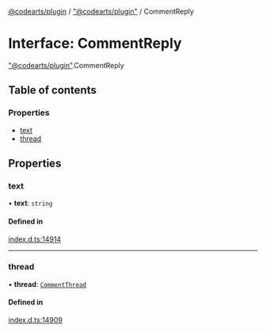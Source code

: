 [@codearts/plugin](../README.md) / ["@codearts/plugin"](../modules/_codearts_plugin_.md) / CommentReply

# Interface: CommentReply

["@codearts/plugin"](../modules/_codearts_plugin_.md).CommentReply

## Table of contents

### Properties

- [text](codearts_plugin_.CommentReply.md#text)
- [thread](codearts_plugin_.CommentReply.md#thread)

## Properties

### text

• **text**: `string`

#### Defined in

[index.d.ts:14914](https://github.com/huaweicloud/cloudide-plugin-api/blob/a4193a8/index.d.ts#L14914)

___

### thread

• **thread**: [`CommentThread`](codearts_plugin_.CommentThread.md)

#### Defined in

[index.d.ts:14909](https://github.com/huaweicloud/cloudide-plugin-api/blob/a4193a8/index.d.ts#L14909)
